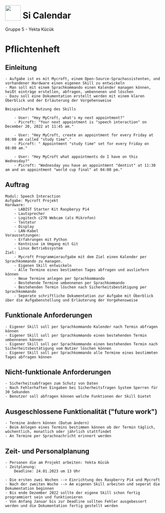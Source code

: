 # <img src="https://raw.githack.com/FortAwesome/Font-Awesome/master/svgs/solid/calendar.svg" card_color="#22A7F0" width="50" height="50" style="vertical-align:bottom"/> Si Calendar
Gruppe 5 - Yekta Kücük

# Pflichtenheft

## Einleitung

	- Aufgabe ist es mit Mycroft, einem Open-Source-Sprachassistenten, und vorhandener Hardware einen eigenen Skill zu entwickeln
	- Man soll mit einem Sprachkommando einen Kalender managen können, heißt einträge erstellen, abfragen, umbennenen und löschen
	- Dazu soll eine Dokumentation erstellt werden mit einem klaren Überblick und der Erläuterung der Vorgehensweise

	Beispielhafte Nutzung des Skills

		- User: "Hey MyCroft, what's my next appointment?"  
		- Picroft: "Your next appointment is "speech interaction" on December 20, 2022 at 11:45 am."

		- User: "Hey MyCroft, create an appointment for every Friday at 08:00 am called "study time"."
		- Picroft: " Appointment "study time" set for every Friday on 08:00 am."

		- User: "Hey MyCroft what appointments do I have on this Wednesday?"
		- Picroft: "Wednesday you have an appointment "dentist" at 11:30 am and an appointment "world cup final" at 04:00 pm."

## Auftrag

	Modul: Speech Interaction
	Aufgabe: Mycroft Projekt
	Hardware: 
		- LABIST Starter Kit Raspberyy Pi4
		- Lautsprecher
		- Logitech c270 Webcam (als Mikrofon)
		- Tastatur
		- Display
		- LAN-Kabel
	Voraussetzungen:
		- Erfahrungen mit Python
		- Kentnisse im Umgang mit Git
		- Linux Betriebssystem
	Ziel: 
		- Mycroft Programmieraufgabe mit dem Ziel einen Kalender per Sprachkommando zu managen.
		- Eigenen Skill entwickeln
		- Alle Termine eines bestimmten Tages abfragen und ausliefern können
		- Neue Termine anlegen per Sprachkommando
		- Bestehende Termine umbennenen per Sprachkommando
		- Bestehenden Termin löschen nach Sicherheitsbestätigung per Sprachkommando
		- Seperate schriftliche Dokumentation zur Aufgabe mit Überblick über die Aufgabenstellung und Erläuterung der Vorgehensweise
	

## Funktionale Anforderungen

	- Eigener Skill soll per Sprachkommando Kalender nach Termin abfragen können
	- Eigener Skill soll per Sprachkommando einen bestehenden Termin  umbennenen können
	- Eigener Skill soll per Sprachkommando einen bestehenden Termin nach Sicherheitsbestätigung vom Nutzer löschen können
	- Eigener Skill soll per Sprachkommando alle Termine eines bestimmten Tages abfragen können

## Nicht-funktionale Anforderungen

	- Sicherheitsabfragen zum Schutz von Daten
	- Nach Fehlerhaften Eingaben bei Sicherheitsfragen System Sperren für 30 Sekunden
	- Benutzer soll abfragen können welche Funktionen der Skill bietet

## Ausgeschlossene Funktionalität ("future work")

	- Termine ändern können (Datum ändern)
	- Beim Anlegen eines Termins bestimmen können ob der Termin täglich, wöchentlich, monatlich oder jährlich stattfindet
	- An Termine per Sprachnachricht erinnert werden

## Zeit- und Personalplanung

	- Personen die am Projekt arbeiten: Yekta Kücük
	- Zeitplanung:
		Deadline: 24.01.2023 um 13 Uhr

	- Die ersten zwei Wochen --> Einrichtung des Raspberry Pi4 und Mycroft
	- Nach der zweiten Woche --> Am eigenen Skill arbeiten und seperat die Dokumentation beginnen
	- Bis ende Dezember 2022 sollte der eigene Skill schon fertig programmiert sein und funktionieren
	- Von Anfang Januar bis zur Deadline sollten Fehler ausgebessert werden und die Dokumentation fertig gestellt werden
